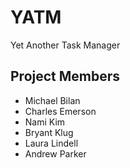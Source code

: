 # YATM
Yet Another Task Manager

## Project Members
- Michael Bilan
- Charles Emerson
- Nami Kim
- Bryant Klug
- Laura Lindell
- Andrew Parker
